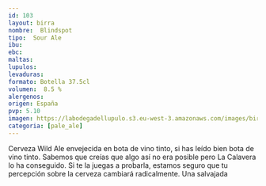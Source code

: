```yaml
---
id: 103
layout: birra
nombre:  Blindspot
tipo:  Sour Ale
ibu: 
ebc:  
maltas: 
lupulos: 
levaduras:
formato: Botella 37.5cl
volumen:  8.5 %
alergenos: 
origen: España
pvp: 5.10 
imagen: https://labodegadellupulo.s3.eu-west-3.amazonaws.com/images/birras/blindspot.jpg
categoria: [pale_ale]
---
```

Cerveza Wild Ale envejecida en bota de vino tinto, si has leído bien bota de vino tinto. Sabemos que creías que algo así no era posible pero La Calavera lo ha conseguido. Si te la juegas a probarla, estamos seguro que tu percepción sobre la cerveza cambiará radicalmente. Una salvajada

